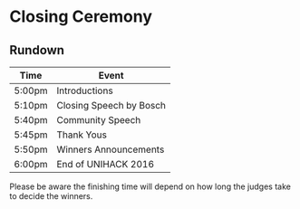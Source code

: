 # Closing Ceremony

## Rundown

Time    | Event
------- | -----
5:00pm  | Introductions
5:10pm  | Closing Speech by Bosch
5:40pm  | Community Speech
5:45pm  | Thank Yous
5:50pm  | Winners Announcements
6:00pm  | End of UNIHACK 2016

Please be aware the finishing time will depend on how long the judges take to decide the winners.
